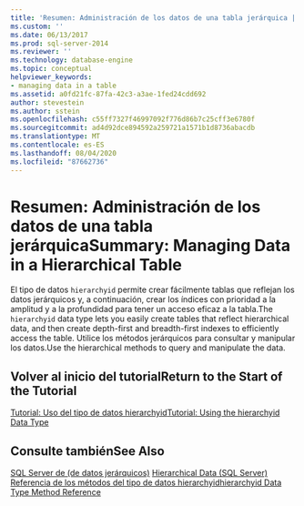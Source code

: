 ```yaml
---
title: 'Resumen: Administración de los datos de una tabla jerárquica | Microsoft Docs'
ms.custom: ''
ms.date: 06/13/2017
ms.prod: sql-server-2014
ms.reviewer: ''
ms.technology: database-engine
ms.topic: conceptual
helpviewer_keywords:
- managing data in a table
ms.assetid: a0fd21fc-87fa-42c3-a3ae-1fed24cdd692
author: stevestein
ms.author: sstein
ms.openlocfilehash: c55ff7327f46997092f776d86b7c25cff3e6780f
ms.sourcegitcommit: ad4d92dce894592a259721a1571b1d8736abacdb
ms.translationtype: MT
ms.contentlocale: es-ES
ms.lasthandoff: 08/04/2020
ms.locfileid: "87662736"
---
```

# <a name="summary-managing-data-in-a-hierarchical-table"></a><span data-ttu-id="4dccd-102">Resumen: Administración de los datos de una tabla jerárquica</span><span class="sxs-lookup"><span data-stu-id="4dccd-102">Summary: Managing Data in a Hierarchical Table</span></span>
  <span data-ttu-id="4dccd-103">El tipo de datos `hierarchyid` permite crear fácilmente tablas que reflejan los datos jerárquicos y, a continuación, crear los índices con prioridad a la amplitud y a la profundidad para tener un acceso eficaz a la tabla.</span><span class="sxs-lookup"><span data-stu-id="4dccd-103">The `hierarchyid` data type lets you easily create tables that reflect hierarchical data, and then create depth-first and breadth-first indexes to efficiently access the table.</span></span> <span data-ttu-id="4dccd-104">Utilice los métodos jerárquicos para consultar y manipular los datos.</span><span class="sxs-lookup"><span data-stu-id="4dccd-104">Use the hierarchical methods to query and manipulate the data.</span></span>  
  
## <a name="return-to-the-start-of-the-tutorial"></a><span data-ttu-id="4dccd-105">Volver al inicio del tutorial</span><span class="sxs-lookup"><span data-stu-id="4dccd-105">Return to the Start of the Tutorial</span></span>  
 [<span data-ttu-id="4dccd-106">Tutorial: Uso del tipo de datos hierarchyid</span><span class="sxs-lookup"><span data-stu-id="4dccd-106">Tutorial: Using the hierarchyid Data Type</span></span>](tutorial-using-the-hierarchyid-data-type.md)  
  
## <a name="see-also"></a><span data-ttu-id="4dccd-107">Consulte también</span><span class="sxs-lookup"><span data-stu-id="4dccd-107">See Also</span></span>  
 <span data-ttu-id="4dccd-108">[SQL Server de &#40;de datos jerárquicos&#41;](../hierarchical-data-sql-server.md) </span><span class="sxs-lookup"><span data-stu-id="4dccd-108">[Hierarchical Data &#40;SQL Server&#41;](../hierarchical-data-sql-server.md) </span></span>  
 [<span data-ttu-id="4dccd-109">Referencia de los métodos del tipo de datos hierarchyid</span><span class="sxs-lookup"><span data-stu-id="4dccd-109">hierarchyid Data Type Method Reference</span></span>](/sql/t-sql/data-types/hierarchyid-data-type-method-reference)  
  
  
